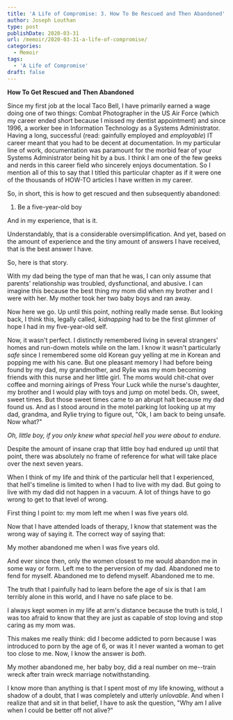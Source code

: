 ```yaml
---
title: 'A Life of Compromise: 3. How To Be Rescued and Then Abandoned'
author: Joseph Louthan
type: post
publishDate: 2020-03-31
url: /memoir/2020-03-31-a-life-of-compromise/
categories:
  - Memoir
tags:
  - 'A Life of Compromise'
draft: false
---
```


**How To Get Rescued and Then Abandoned**

Since my first job at the local Taco Bell, I have primarily earned a wage doing one of two things: Combat Photographer in the US Air Force (which my career ended short because I missed my dentist appointment) and since 1996, a worker bee in Information Technology as a Systems Administrator. Having a long, successful (read: gainfully employed and *employable*) IT career meant that you had to be decent at documentation. In my particular line of work, documentation was paramount for the morbid fear of your Systems Administrator being hit by a bus. I think I am one of the few geeks and nerds in this career field who sincerely enjoys documentation. So I mention all of this to say that I titled this particular chapter as if it were one of the thousands of HOW-TO articles I have written in my career.

So, in short, this is how to get rescued and then subsequently abandoned:

1. Be a five-year-old boy

And in my experience, that is it.

Understandably, that is a considerable oversimplification. And yet, based on the amount of experience and the tiny amount of answers I have received, that is the best answer I have.

So, here is that story.

With my dad being the type of man that he was, I can only assume that parents' relationship was troubled, dysfunctional, and abusive. I can imagine this because the best thing my mom did when my brother and I were with her. My mother took her two baby boys and ran away.

Now here we go. Up until this point, nothing really made sense. But looking back, I think this, legally called, *kidnapping* had to be the first glimmer of hope I had in my five-year-old self. 

Now, it wasn't perfect. I distinctly remembered living in several strangers' homes and run-down motels while on the lam. I know it wasn't particularly *safe* since I remembered some old Korean guy yelling at me in Korean and popping me with his cane. But one pleasant memory I had before being found by my dad, my grandmother, and Rylie was my mom becoming friends with this nurse and her little girl. The moms would chit-chat over coffee and morning airings of Press Your Luck while the nurse's daughter, my brother and I would play with toys and jump on motel beds. Oh, sweet, sweet times. But those sweet times came to an abrupt halt because my dad found us. And as I stood around in the motel parking lot looking up at my dad, grandma, and Rylie trying to figure out, "Ok, I am back to being unsafe. Now what?"

*Oh, little boy, if you only knew what special hell you were about to endure.*

Despite the amount of insane crap that little boy had endured up until that point, there was absolutely no frame of reference for what will take place over the next seven years.

When I think of my life and think of the particular hell that I experienced,  that hell's timeline is limited to when I had to live with my dad. But going to live with my dad did not happen in a vacuum. A lot of things have to go wrong to get to that level of wrong.

First thing I point to: my mom left me when I was five years old.

Now that I have attended loads of therapy, I know that statement was the wrong way of saying it. The correct way of saying that:

My mother abandoned me when I was five years old.

And ever since then, only the women closest to me would abandon me in some way or form. Left me to the perversion of my dad. Abandoned me to fend for myself. Abandoned me to defend myself. Abandoned me to me.

The truth that I painfully had to learn before the age of six is that I am terribly alone in this world, and I have no safe place to be.

I always kept women in my life at arm's distance because the truth is told, I was too afraid to know that they are just as capable of stop loving and stop caring as my mom was.

This makes me really think: did I become addicted to porn because I was introduced to porn by the age of 6, or was it I never wanted a woman to get too close to me. Now, I know the answer is *both*.

My mother abandoned me, her baby boy, did a real number on me--train wreck after train wreck marriage notwithstanding.

I know more than anything is that I spent most of my life knowing, without a shadow of a doubt, that I was completely and utterly *unlovable*. And when I realize that and sit in that belief, I have to ask the question, "Why am I alive when I could be better off not alive?"